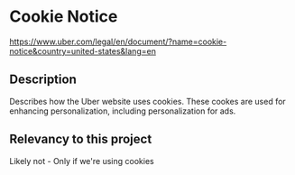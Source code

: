 # Cookie Notice

https://www.uber.com/legal/en/document/?name=cookie-notice&country=united-states&lang=en

## Description

Describes how the Uber website uses cookies. These cookes are used for enhancing personalization, including personalization for ads.

## Relevancy to this project

Likely not - Only if we're using cookies
